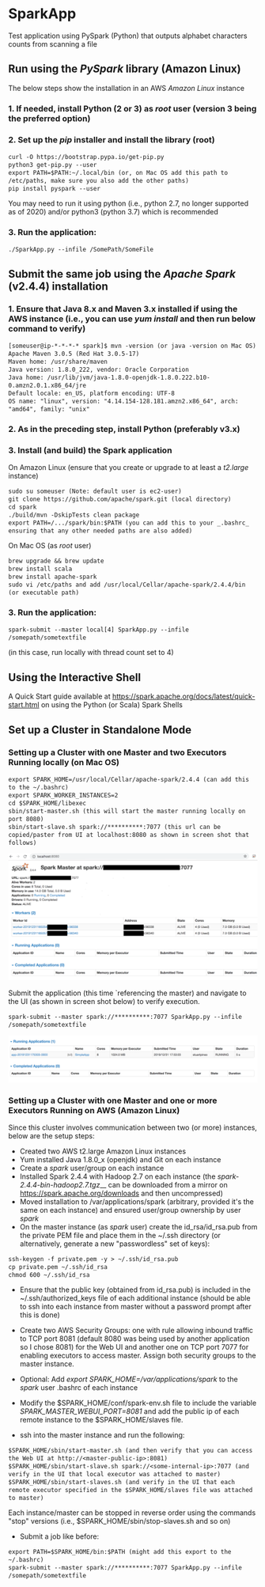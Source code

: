 # SparkApp

Test application using PySpark (Python) that outputs alphabet characters counts from scanning a file

## Run using the _PySpark_ library (Amazon Linux)

The below steps show the installation in an AWS _Amazon Linux_ instance

### 1. If needed, install Python (2 or 3) as _root_ user (version 3 being the preferred option)

### 2. Set up the _pip_ installer and install the library (root)

```
curl -O https://bootstrap.pypa.io/get-pip.py
python3 get-pip.py --user
export PATH=$PATH:~/.local/bin (or, on Mac OS add this path to /etc/paths, make sure you also add the other paths)
pip install pyspark --user
```

You may need to run it using python (i.e., python 2.7, no longer supported as of 2020) and/or python3 (python 3.7) which is recommended

### 3. Run the application:

```
./SparkApp.py --infile /SomePath/SomeFile
```

## Submit the same job using the _Apache Spark_ (v2.4.4) installation

### 1. Ensure that Java 8.x and Maven 3.x installed if using the AWS instance (i.e., you can use _yum install_ and then run below command to verify)
```
[someuser@ip-*-*-*-* spark]$ mvn -version (or java -version on Mac OS)
Apache Maven 3.0.5 (Red Hat 3.0.5-17)
Maven home: /usr/share/maven
Java version: 1.8.0_222, vendor: Oracle Corporation
Java home: /usr/lib/jvm/java-1.8.0-openjdk-1.8.0.222.b10-0.amzn2.0.1.x86_64/jre
Default locale: en_US, platform encoding: UTF-8
OS name: "linux", version: "4.14.154-128.181.amzn2.x86_64", arch: "amd64", family: "unix"
```

### 2. As in the preceding step, install Python (preferably v3.x)

### 3. Install (and build) the Spark application

On Amazon Linux (ensure that you create or upgrade to at least a _t2.large_ instance)
```
sudo su someuser (Note: default user is ec2-user)
git clone https://github.com/apache/spark.git (local directory)
cd spark
./build/mvn -DskipTests clean package
export PATH=/.../spark/bin:$PATH (you can add this to your _.bashrc_ ensuring that any other needed paths are also added)
```

On Mac OS (as _root_ user)
```
brew upgrade && brew update
brew install scala
brew install apache-spark
sudo vi /etc/paths and add /usr/local/Cellar/apache-spark/2.4.4/bin (or executable path)
```

### 3. Run the application:
```
spark-submit --master local[4] SparkApp.py --infile /somepath/sometextfile
```
(in this case, run locally with thread count set to 4)

## Using the Interactive Shell

A Quick Start guide available at https://spark.apache.org/docs/latest/quick-start.html on using the Python (or Scala) Spark Shells

## Set up a Cluster in Standalone Mode

### Setting up a Cluster with one Master and two Executors Running locally (on Mac OS)
```
export SPARK_HOME=/usr/local/Cellar/apache-spark/2.4.4 (can add this to the ~/.bashrc)
export SPARK_WORKER_INSTANCES=2
cd $SPARK_HOME/libexec
sbin/start-master.sh (this will start the master running locally on port 8080)
sbin/start-slave.sh spark://**********:7077 (this url can be copied/paster from UI at localhost:8080 as shown in screen shot that follows)
```

![Spark Standalone Cluster UI](images/spark-standalone.png)

Submit the application (this time `referencing the master) and navigate to the UI (as shown in screen shot below) to verify execution.

```
spark-submit --master spark://**********:7077 SparkApp.py --infile /somepath/sometextfile
```

![Spark Standalone Cluster Running Application](images/spark-standalone-running.png)

### Setting up a Cluster with one Master and one or more Executors Running on AWS (Amazon Linux)

Since this cluster involves communication between two (or more) instances, below are the setup steps:
* Created two AWS t2.large Amazon Linux instances
* Yum installed Java 1.8.0_x (openjdk) and Git on each instance
* Create a _spark_ user/group on each instance
* Installed Spark 2.4.4 with Hadoop 2.7 on each instance (the _spark-2.4.4-bin-hadoop2.7.tgz___ can be downloaded from a mirror on  https://spark.apache.org/downloads and then uncompressed)
* Moved installation to /var/applications/spark (arbitrary, provided it's the same on each instance) and ensured user/group ownership by user _spark_
* On the master instance (as _spark_ user) create the id_rsa/id_rsa.pub from the private PEM file and place them in the ~/.ssh directory (or alternatively, generate a new "passwordless" set of keys):
```
ssh-keygen -f private.pem -y > ~/.ssh/id_rsa.pub
cp private.pem ~/.ssh/id_rsa
chmod 600 ~/.ssh/id_rsa
```
* Ensure that the public key (obtained from id_rsa.pub) is included in the ~/.ssh/authorized_keys file of each additional instance (should be able to ssh into each instance from master without a password prompt after this is done)

* Create two AWS Security Groups: one with rule allowing inbound traffic to TCP port 8081 (default 8080 was being used by another application so I chose 8081) for the Web UI and another one on TCP port 7077 for enabling executors to access master. Assign both security groups to the master instance.

* Optional: Add _export SPARK_HOME=/var/applications/spark_ to the _spark_ user .bashrc of each instance

* Modify the $SPARK_HOME/conf/spark-env.sh file to include the variable _SPARK_MASTER_WEBUI_PORT=8081_ and add the public ip of each remote instance to the $SPARK_HOME/slaves file.

* ssh into the master instance and run the following:
```
$SPARK_HOME/sbin/start-master.sh (and then verify that you can access the Web UI at http://<master-public-ip>:8081)
$SPARK_HOME/sbin/start-slave.sh spark://<some-internal-ip>:7077 (and verify in the UI that local executor was attached to master)
$SPARK_HOME/sbin/start-slaves.sh (and verify in the UI that each remote executor specified in the $SPARK_HOME/slaves file was attached to master)
```

Each instance/master can be stopped in reverse order using the commands "stop" versions (i.e., $SPARK_HOME/sbin/stop-slaves.sh and so on)

* Submit a job like before:
```
export PATH=$SPARK_HOME/bin:$PATH (might add this export to the ~/.bashrc)
spark-submit --master spark://**********:7077 SparkApp.py --infile /somepath/sometextfile
```
